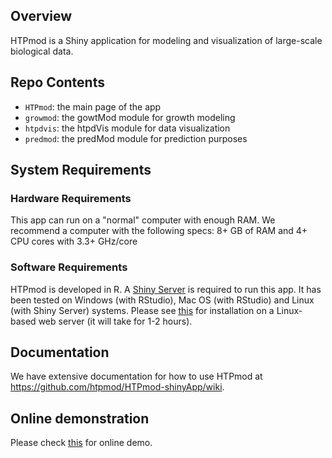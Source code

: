 ## Overview
HTPmod is a Shiny application for modeling and visualization of large-scale biological data. 

## Repo Contents
   * `HTPmod`: the main page of the app
   * `growmod`: the gowtMod module for growth modeling
   * `htpdvis`: the htpdVis module for data visualization 
   * `predmod`: the predMod module for prediction purposes 

## System Requirements
### Hardware Requirements
   This app can run on a "normal" computer with enough RAM. We recommend a computer with the following specs: 8+ GB of RAM and 4+ CPU cores with 3.3+ GHz/core 
### Software Requirements
   HTPmod is developed in R. A [Shiny Server](https://www.rstudio.com/products/shiny/shiny-server/) is required to run this app. It has been tested on Windows (with RStudio), Mac OS (with RStudio) and Linux (with Shiny Server) systems. Please see [this](https://github.com/htpmod/HTPmod-shinyApp/wiki/Install) for installation on a Linux-based web server (it will take for 1-2 hours). 

## Documentation 
We have extensive documentation for how to use HTPmod at https://github.com/htpmod/HTPmod-shinyApp/wiki. 

## Online demonstration 
Please check [this](http://www.epiplant.hu-berlin.de/shiny/app/HTPmod/) for online demo. 


